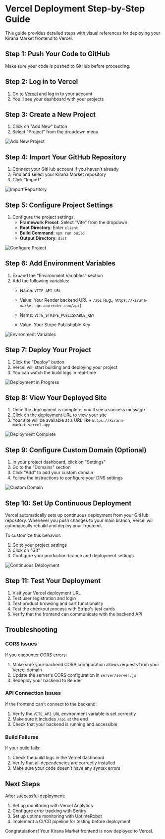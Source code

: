 # Vercel Deployment Step-by-Step Guide

This guide provides detailed steps with visual references for deploying your Kirana Market frontend to Vercel.

## Step 1: Push Your Code to GitHub

Make sure your code is pushed to GitHub before proceeding.

## Step 2: Log in to Vercel

1. Go to [Vercel](https://vercel.com/) and log in to your account
2. You'll see your dashboard with your projects

## Step 3: Create a New Project

1. Click on "Add New" button
2. Select "Project" from the dropdown menu

![Add New Project](https://i.imgur.com/JQpZJWZ.png)

## Step 4: Import Your GitHub Repository

1. Connect your GitHub account if you haven't already
2. Find and select your Kirana Market repository
3. Click "Import"

![Import Repository](https://i.imgur.com/8JZWJGZ.png)

## Step 5: Configure Project Settings

1. Configure the project settings:
   - **Framework Preset**: Select "Vite" from the dropdown
   - **Root Directory**: Enter `client`
   - **Build Command**: `npm run build`
   - **Output Directory**: `dist`

![Configure Project](https://i.imgur.com/QZpZJWZ.png)

## Step 6: Add Environment Variables

1. Expand the "Environment Variables" section
2. Add the following variables:
   - Name: `VITE_API_URL`
   - Value: Your Render backend URL + `/api` (e.g., `https://kirana-market-api.onrender.com/api`)
   
   - Name: `VITE_STRIPE_PUBLISHABLE_KEY`
   - Value: Your Stripe Publishable Key

![Environment Variables](https://i.imgur.com/RZpZJWZ.png)

## Step 7: Deploy Your Project

1. Click the "Deploy" button
2. Vercel will start building and deploying your project
3. You can watch the build logs in real-time

![Deployment in Progress](https://i.imgur.com/TZpZJWZ.png)

## Step 8: View Your Deployed Site

1. Once the deployment is complete, you'll see a success message
2. Click on the deployment URL to view your site
3. Your site will be available at a URL like `https://kirana-market.vercel.app`

![Deployment Complete](https://i.imgur.com/UZpZJWZ.png)

## Step 9: Configure Custom Domain (Optional)

1. In your project dashboard, click on "Settings"
2. Go to the "Domains" section
3. Click "Add" to add your custom domain
4. Follow the instructions to configure your DNS settings

![Custom Domain](https://i.imgur.com/VZpZJWZ.png)

## Step 10: Set Up Continuous Deployment

Vercel automatically sets up continuous deployment from your GitHub repository. Whenever you push changes to your main branch, Vercel will automatically rebuild and deploy your frontend.

To customize this behavior:
1. Go to your project settings
2. Click on "Git"
3. Configure your production branch and deployment settings

![Continuous Deployment](https://i.imgur.com/WZpZJWZ.png)

## Step 11: Test Your Deployment

1. Visit your Vercel deployment URL
2. Test user registration and login
3. Test product browsing and cart functionality
4. Test the checkout process with Stripe's test cards
5. Verify that the frontend can communicate with the backend API

## Troubleshooting

### CORS Issues

If you encounter CORS errors:
1. Make sure your backend CORS configuration allows requests from your Vercel domain
2. Update the server's CORS configuration in `server/server.js`
3. Redeploy your backend to Render

### API Connection Issues

If the frontend can't connect to the backend:
1. Verify the `VITE_API_URL` environment variable is set correctly
2. Make sure it includes `/api` at the end
3. Check that your backend is running and accessible

### Build Failures

If your build fails:
1. Check the build logs in the Vercel dashboard
2. Verify that all dependencies are correctly installed
3. Make sure your code doesn't have any syntax errors

## Next Steps

After successful deployment:
1. Set up monitoring with Vercel Analytics
2. Configure error tracking with Sentry
3. Set up uptime monitoring with UptimeRobot
4. Implement a CI/CD pipeline for testing before deployment

Congratulations! Your Kirana Market frontend is now deployed to Vercel.